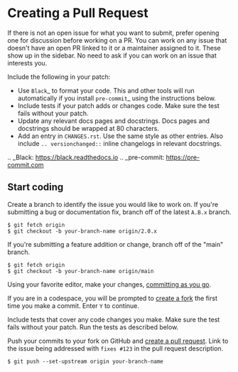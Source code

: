 # Creating a Pull Request

If there is not an open issue for what you want to submit, prefer
opening one for discussion before working on a PR. You can work on any
issue that doesn't have an open PR linked to it or a maintainer assigned
to it. These show up in the sidebar. No need to ask if you can work on
an issue that interests you.

Include the following in your patch:

- Use `Black`_ to format your code. This and other tools will run automatically
  if you install `pre-commit`_ using the instructions below.
- Include tests if your patch adds or changes code. Make sure the test fails
  without your patch.
- Update any relevant docs pages and docstrings. Docs pages and docstrings
  should be wrapped at 80 characters.
- Add an entry in `CHANGES.rst`. Use the same style as other entries. Also
  include `.. versionchanged::` inline changelogs in relevant docstrings.

.. _Black: https://black.readthedocs.io
.. _pre-commit: https://pre-commit.com

## Start coding

Create a branch to identify the issue you would like to work on. If you're
submitting a bug or documentation fix, branch off of the latest `A.B.x` branch.

```
$ git fetch origin
$ git checkout -b your-branch-name origin/2.0.x
```

If you're submitting a feature addition or change, branch off of the "main" branch.

```
$ git fetch origin
$ git checkout -b your-branch-name origin/main
```

Using your favorite editor, make your changes, [committing as you go][].

If you are in a codespace, you will be prompted to [create a fork][] the first
time you make a commit. Enter `Y` to continue.

Include tests that cover any code changes you make. Make sure the test fails
without your patch. Run the tests as described below.

Push your commits to your fork on GitHub and [create a pull request][]. Link to the
issue being addressed with `fixes #123` in the pull request description.

```
$ git push --set-upstream origin your-branch-name
```

[committing as you go]: https://afraid-to-commit.readthedocs.io/en/latest/git/commandlinegit.html#commit-your-changes
[create a fork]: https://docs.github.com/en/codespaces/developing-in-codespaces/using-source-control-in-your-codespace#about-automatic-forking
[create a pull request]: https://docs.github.com/en/github/collaborating-with-issues-and-pull-requests/creating-a-pull-request
